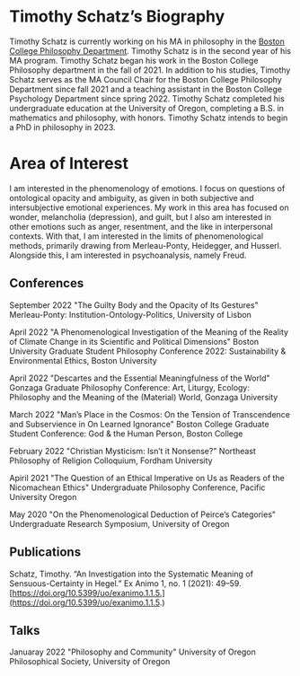 # Timothy Schatz’s Biography

Timothy Schatz is currently working on his MA in philosophy in the [Boston College Philosophy Department](https://www.bc.edu/content/bc-web/schools/mcas/departments/philosophy/people/ma-students/Timothy-Schatz.html). Timothy Schatz is in the second year of his MA program. Timothy Schatz began his work in the Boston College Philosophy department in the fall of 2021. In addition to his studies, Timothy Schatz serves as the MA Council Chair for the Boston College Philosophy Department since fall 2021 and a teaching assistant in the Boston College Psychology Department since spring 2022. Timothy Schatz completed his undergraduate education at the University of Oregon, completing a B.S. in mathematics and philosophy, with honors. Timothy Schatz intends to begin a PhD in philosophy in 2023.

# Area of Interest 

I am interested in the phenomenology of emotions. I focus on questions of ontological opacity and ambiguity, as given in both subjective and intersubjective emotional experiences. My work in this area has focused on wonder, melancholia (depression), and guilt, but I also am interested in other emotions such as anger, resentment, and the like in interpersonal contexts. With that, I am interested in the limits of phenomenological methods, primarily drawing from Merleau-Ponty, Heidegger, and Husserl. Alongside this, I am interested in psychoanalysis, namely Freud.


## Conferences

September 2022
"The Guilty Body and the Opacity of Its Gestures"
Merleau-Ponty: Institution-Ontology-Politics, University of Lisbon

April 2022
"A Phenomenological Investigation of the Meaning of the Reality of Climate Change in its Scientific and Political Dimensions"
Boston University Graduate Student Philosophy Conference 2022: Sustainability & Environmental Ethics, Boston University

April 2022
"Descartes and the Essential Meaningfulness of the World"
Gonzaga Graduate Philosophy Conference: Art, Liturgy, Ecology: Philosophy and the Meaning of the (Material) World, Gonzaga University 

March 2022
"Man’s Place in the Cosmos: On the Tension of Transcendence and Subservience in On Learned Ignorance"
Boston College Graduate Student Conference: God & the Human Person, Boston College

February 2022 
"Christian Mysticism: Isn’t it Nonsense?"
Northeast Philosophy of Religion Colloquium, Fordham University

Apiril 2021
"The Question of an Ethical Imperative on Us as Readers of the Nicomachean Ethics"
Undergraduate Philosophy Conference, Pacific University Oregon

May 2020
"On the Phenomenological Deduction of Peirce’s Categories"
Undergraduate Research Symposium, University of Oregon

## Publications 

Schatz, Timothy. “An Investigation into the Systematic Meaning of Sensuous-Certainty in Hegel.” Ex Animo 1, no. 1 (2021): 49–59. [https://doi.org/10.5399/uo/exanimo.1.1.5.](https://doi.org/10.5399/uo/exanimo.1.1.5.)

## Talks

Januaray 2022
"Philosophy and Community"
University of Oregon Philosophical Society, University of Oregon 

